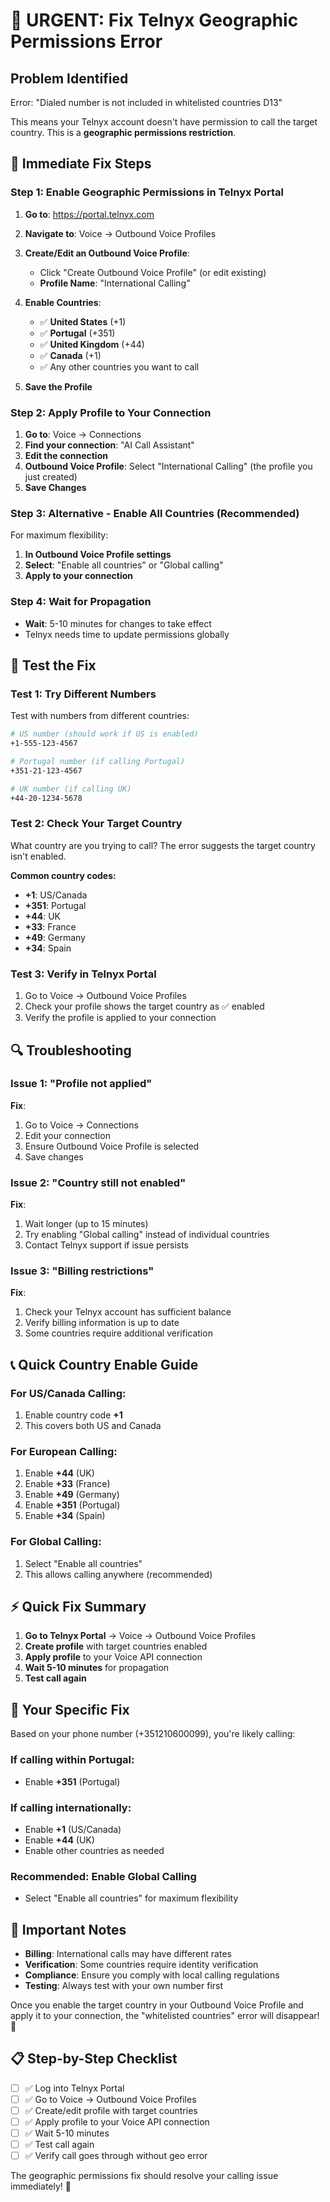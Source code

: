 # 🚨 URGENT: Fix Telnyx Geographic Permissions Error

## Problem Identified
Error: "Dialed number is not included in whitelisted countries D13"

This means your Telnyx account doesn't have permission to call the target country. This is a **geographic permissions restriction**.

## 🔧 Immediate Fix Steps

### Step 1: Enable Geographic Permissions in Telnyx Portal

1. **Go to**: https://portal.telnyx.com
2. **Navigate to**: Voice → Outbound Voice Profiles
3. **Create/Edit an Outbound Voice Profile**:
   - Click "Create Outbound Voice Profile" (or edit existing)
   - **Profile Name**: "International Calling"
   
4. **Enable Countries**:
   - ✅ **United States** (+1)
   - ✅ **Portugal** (+351) 
   - ✅ **United Kingdom** (+44)
   - ✅ **Canada** (+1)
   - ✅ Any other countries you want to call
   
5. **Save the Profile**

### Step 2: Apply Profile to Your Connection

1. **Go to**: Voice → Connections
2. **Find your connection**: "AI Call Assistant"
3. **Edit the connection**
4. **Outbound Voice Profile**: Select "International Calling" (the profile you just created)
5. **Save Changes**

### Step 3: Alternative - Enable All Countries (Recommended)

For maximum flexibility:

1. **In Outbound Voice Profile settings**
2. **Select**: "Enable all countries" or "Global calling"
3. **Apply to your connection**

### Step 4: Wait for Propagation

- **Wait**: 5-10 minutes for changes to take effect
- Telnyx needs time to update permissions globally

## 🧪 Test the Fix

### Test 1: Try Different Numbers
Test with numbers from different countries:

```bash
# US number (should work if US is enabled)
+1-555-123-4567

# Portugal number (if calling Portugal)
+351-21-123-4567

# UK number (if calling UK)
+44-20-1234-5678
```

### Test 2: Check Your Target Country
What country are you trying to call? The error suggests the target country isn't enabled.

**Common country codes:**
- **+1**: US/Canada
- **+351**: Portugal  
- **+44**: UK
- **+33**: France
- **+49**: Germany
- **+34**: Spain

### Test 3: Verify in Telnyx Portal
1. Go to Voice → Outbound Voice Profiles
2. Check your profile shows the target country as ✅ enabled
3. Verify the profile is applied to your connection

## 🔍 Troubleshooting

### Issue 1: "Profile not applied"
**Fix**: 
1. Go to Voice → Connections
2. Edit your connection
3. Ensure Outbound Voice Profile is selected
4. Save changes

### Issue 2: "Country still not enabled"
**Fix**:
1. Wait longer (up to 15 minutes)
2. Try enabling "Global calling" instead of individual countries
3. Contact Telnyx support if issue persists

### Issue 3: "Billing restrictions"
**Fix**:
1. Check your Telnyx account has sufficient balance
2. Verify billing information is up to date
3. Some countries require additional verification

## 📞 Quick Country Enable Guide

### For US/Canada Calling:
1. Enable country code **+1**
2. This covers both US and Canada

### For European Calling:
1. Enable **+44** (UK)
2. Enable **+33** (France) 
3. Enable **+49** (Germany)
4. Enable **+351** (Portugal)
5. Enable **+34** (Spain)

### For Global Calling:
1. Select "Enable all countries"
2. This allows calling anywhere (recommended)

## ⚡ Quick Fix Summary

1. **Go to Telnyx Portal** → Voice → Outbound Voice Profiles
2. **Create profile** with target countries enabled
3. **Apply profile** to your Voice API connection
4. **Wait 5-10 minutes** for propagation
5. **Test call again**

## 🎯 Your Specific Fix

Based on your phone number (+351210600099), you're likely calling:

### If calling within Portugal:
- Enable **+351** (Portugal)

### If calling internationally:
- Enable **+1** (US/Canada)
- Enable **+44** (UK)
- Enable other countries as needed

### Recommended: Enable Global Calling
- Select "Enable all countries" for maximum flexibility

## 🚨 Important Notes

- **Billing**: International calls may have different rates
- **Verification**: Some countries require identity verification
- **Compliance**: Ensure you comply with local calling regulations
- **Testing**: Always test with your own number first

Once you enable the target country in your Outbound Voice Profile and apply it to your connection, the "whitelisted countries" error will disappear! 🎉

## 📋 Step-by-Step Checklist

- [ ] ✅ Log into Telnyx Portal
- [ ] ✅ Go to Voice → Outbound Voice Profiles  
- [ ] ✅ Create/edit profile with target countries
- [ ] ✅ Apply profile to your Voice API connection
- [ ] ✅ Wait 5-10 minutes
- [ ] ✅ Test call again
- [ ] ✅ Verify call goes through without geo error

The geographic permissions fix should resolve your calling issue immediately! 🚀